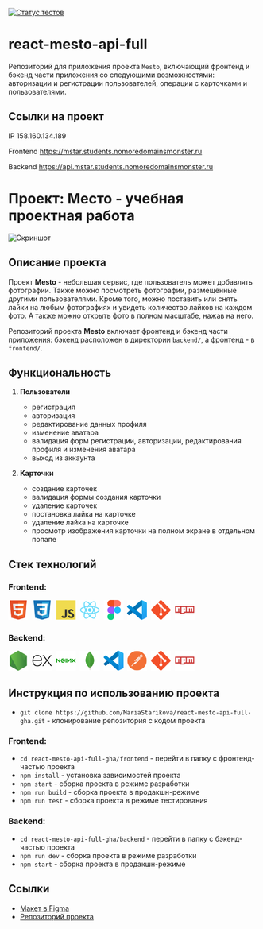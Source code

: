 [![Статус тестов](../../actions/workflows/tests.yml/badge.svg)](../../actions/workflows/tests.yml)

# react-mesto-api-full
Репозиторий для приложения проекта `Mesto`, включающий фронтенд и бэкенд части приложения со следующими возможностями: авторизации и регистрации пользователей, операции с карточками и пользователями. 

## Ссылки на проект

IP 158.160.134.189

Frontend https://mstar.students.nomoredomainsmonster.ru

Backend https://api.mstar.students.nomoredomainsmonster.ru


# Проект: Место - учебная проектная работа 

![Скриншот](https://github.com/MariaStarikova/react-mesto-api-full-gha/assets/128027402/4a8c9195-717e-48a2-b85c-ad2e1cabfe63)

## Описание проекта

Проект **Mesto** - небольшая сервис, где пользователь может добавлять фотографии. Также можно посмотреть фотографии, размещённые другими пользователями. Кроме того, можно поставить или снять лайки на любым фотографиях и увидеть количество лайков на каждом фото. А также можно открыть фото в полном масштабе, нажав на него.

Репозиторий проекта **Mesto** включает фронтенд и бэкенд части приложения: бэкенд расположен в директории `backend/`, а фронтенд - в `frontend/`.

## Функциональность

1. **Пользователи**

   - регистрация
   - авторизация
   - редактирование данных профиля
   - изменение аватара
   - валидация форм регистрации, авторизации, редактирования профиля и изменения аватара
   - выход из аккаунта

2. **Карточки**

   - создание карточек
   - валидация формы создания карточки
   - удаление карточек
   - постановка лайка на карточке
   - удаление лайка на карточке
   - просмотр изображения карточки на полном экране в отдельном попапе

## Стек технологий

### Frontend:

<div>
  <img src="https://github.com/devicons/devicon/blob/master/icons/html5/html5-original.svg" title="html5" alt="html5" width="40" height="40"/>&nbsp
  <img src="https://github.com/devicons/devicon/blob/master/icons/css3/css3-original.svg" title="css" alt="css" width="40" height="40"/>&nbsp
  <img src="https://github.com/devicons/devicon/blob/master/icons/javascript/javascript-original.svg" title="javascript" alt="javascript" width="40" height="40"/>&nbsp
  <img src="https://github.com/devicons/devicon/blob/master/icons/react/react-original.svg" title="reactjs" alt="reactjs" width="40" height="40"/>&nbsp
  <img src="https://github.com/devicons/devicon/blob/master/icons/figma/figma-original.svg" title="figma" alt="figma" width="40" height="40"/>&nbsp
  <img src="https://github.com/devicons/devicon/blob/master/icons/vscode/vscode-original.svg" title="vs-code" alt="vs-code" width="40" height="40"/>&nbsp
  <img src="https://github.com/devicons/devicon/blob/master/icons/git/git-original.svg" title="git" alt="git" width="40" height="40"/>&nbsp
  <img src="https://github.com/devicons/devicon/blob/master/icons/npm/npm-original-wordmark.svg" title="npm" alt="npm" width="40" height="40"/>&nbsp
</div>

### Backend:

<div>
  <img src="https://github.com/devicons/devicon/blob/master/icons/nodejs/nodejs-original.svg" title="nodejs" alt="nodejs" width="40" height="40"/>&nbsp
  <img src="https://github.com/devicons/devicon/blob/master/icons/express/express-original.svg" title="express" alt="express" width="40" height="40"/>&nbsp
  <img src="https://github.com/devicons/devicon/blob/master/icons/nginx/nginx-original.svg" title="nginx" alt="nginx" width="40" height="40"/>&nbsp
  <img src="https://github.com/devicons/devicon/blob/master/icons/mongodb/mongodb-original.svg" title="mongodb" alt="mongodb" width="40" height="40"/>&nbsp
  <img src="https://github.com/devicons/devicon/blob/master/icons/vscode/vscode-original.svg" title="vs-code" alt="vs-code" width="40" height="40"/>&nbsp
  <img src="https://github.com/devicons/devicon/blob/master/icons/postman/postman-original.svg" title="postman" alt="postman" width="40" height="40"/>&nbsp
  <img src="https://github.com/devicons/devicon/blob/master/icons/git/git-original.svg" title="git" alt="git" width="40" height="40"/>&nbsp
  <img src="https://github.com/devicons/devicon/blob/master/icons/npm/npm-original-wordmark.svg" title="npm" alt="npm" width="40" height="40"/>&nbsp

</div>

## Инструкция по использованию проекта

- `git clone https://github.com/MariaStarikova/react-mesto-api-full-gha.git` - клонирование репозитория с кодом проекта

### Frontend:

- `cd react-mesto-api-full-gha/frontend` - перейти в папку с фронтенд-частью проекта
- `npm install` - установка зависимостей проекта
- `npm start` - сборка проекта в режиме разработки
- `npm run build` - сборка проекта в продакшн-режиме
- `npm run test` - сборка проекта в режиме тестирования

### Backend:

- `cd react-mesto-api-full-gha/backend` - перейти в папку с бэкенд-частью проекта
- `npm run dev` - сборка проекта в режиме разработки
- `npm start` - сборка проекта в продакшн-режиме

## Ссылки

- [Макет в Figma](https://www.figma.com/file/2cn9N9jSkmxD84oJik7xL7/JavaScript.-Sprint-4?node-id=0%3A1)
- [Репозиторий проекта](https://github.com/MariaStarikova/react-mesto-api-full-gha)
<!-- - [Деплой фронтенд-части приложения](https://mesto2023.students.nomoredomains.monster)
- [Деплой бэкенд-части приложения](https://apii.mesto2023.students.nomoredomains.monster) -->
